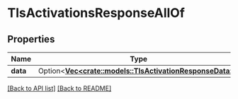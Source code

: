 # TlsActivationsResponseAllOf

## Properties

Name | Type | Description | Notes
------------ | ------------- | ------------- | -------------
**data** | Option<[**Vec&lt;crate::models::TlsActivationResponseData&gt;**](TlsActivationResponseData.md)> |  | 

[[Back to API list]](../README.md#documentation-for-api-endpoints) [[Back to README]](../README.md)


